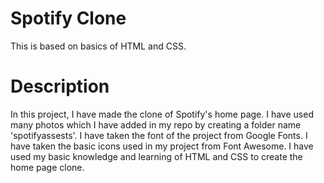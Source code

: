 # Spotify Clone
This is based on basics of HTML and CSS. 
# Description
In this project, I have made the clone of Spotify's home page.
I have used many photos which I have added in my repo by creating a folder name 'spotifyassests'.
I have taken the font of the project from Google Fonts.
I have taken the basic icons used in my project from Font Awesome.
I have used my basic knowledge and learning of HTML and CSS to create the home page clone.
